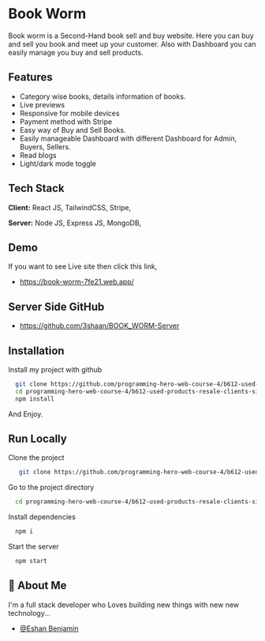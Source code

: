 
# Book Worm

Book worm is a Second-Hand book sell and buy website. Here you can buy and sell you book and meet up your customer. Also with Dashboard you can easily manage you buy and sell products.


## Features

- Category wise books, details information of books.
- Live previews
- Responsive for mobile devices
- Payment method with Stripe
- Easy way of Buy and Sell Books. 
- Easily manageable Dashboard with different Dashboard for Admin, Buyers, Sellers.
- Read blogs
- Light/dark mode toggle

## Tech Stack

**Client:** React JS, TailwindCSS, Stripe, 

**Server:** Node JS, Express JS, MongoDB,


## Demo

If you want to see Live site then click this link,

- https://book-worm-7fe21.web.app/


## Server Side GitHub

- https://github.com/3shaan/BOOK_WORM-Server


## Installation

Install my project with github

```bash
  git clone https://github.com/programming-hero-web-course-4/b612-used-products-resale-clients-side-3shaan
  cd programming-hero-web-course-4/b612-used-products-resale-clients-side-3shaan
  npm install
```
And Enjoy.


## Run Locally

Clone the project

```bash
   git clone https://github.com/programming-hero-web-course-4/b612-used-products-resale-clients-side-3shaan
```

Go to the project directory

```bash
  cd programming-hero-web-course-4/b612-used-products-resale-clients-side-3shaan
```

Install dependencies

```bash
  npm i
```

Start the server

```bash
  npm start
```
    
## 🚀 About Me
I'm a full stack developer who Loves building new things with new new technology...

- [@Eshan Benjamin](https://www.github.com/3shaan)

